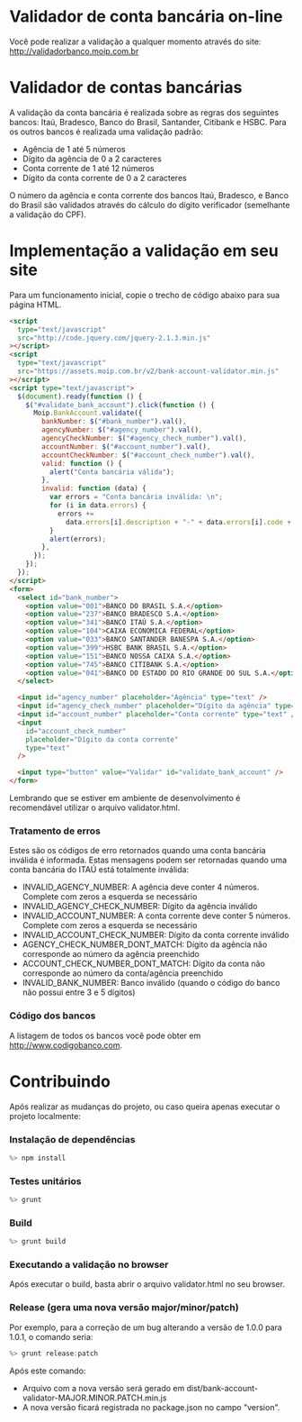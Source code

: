 # Validador de conta bancária on-line

Você pode realizar a validação a qualquer momento através do site:
http://validadorbanco.moip.com.br

# Validador de contas bancárias

A validação da conta bancária é realizada sobre as regras dos seguintes bancos: Itaú, Bradesco, Banco do Brasil, Santander, Citibank e HSBC. Para os outros bancos é realizada uma validação padrão:

- Agência de 1 até 5 números
- Dígito da agência de 0 a 2 caracteres
- Conta corrente de 1 até 12 números
- Dígito da conta corrente de 0 a 2 caracteres

O número da agência e conta corrente dos bancos Itaú, Bradesco, e Banco do Brasil são validados através do cálculo do dígito verificador (semelhante a validação do CPF).

# Implementação a validação em seu site

Para um funcionamento inicial, copie o trecho de código abaixo para sua página HTML.

```html
<script
  type="text/javascript"
  src="http://code.jquery.com/jquery-2.1.3.min.js"
></script>
<script
  type="text/javascript"
  src="https://assets.moip.com.br/v2/bank-account-validator.min.js"
></script>
<script type="text/javascript">
  $(document).ready(function () {
    $("#validate_bank_account").click(function () {
      Moip.BankAccount.validate({
        bankNumber: $("#bank_number").val(),
        agencyNumber: $("#agency_number").val(),
        agencyCheckNumber: $("#agency_check_number").val(),
        accountNumber: $("#account_number").val(),
        accountCheckNumber: $("#account_check_number").val(),
        valid: function () {
          alert("Conta bancária válida");
        },
        invalid: function (data) {
          var errors = "Conta bancária inválida: \n";
          for (i in data.errors) {
            errors +=
              data.errors[i].description + "-" + data.errors[i].code + ")\n";
          }
          alert(errors);
        },
      });
    });
  });
</script>
<form>
  <select id="bank_number">
    <option value="001">BANCO DO BRASIL S.A.</option>
    <option value="237">BANCO BRADESCO S.A.</option>
    <option value="341">BANCO ITAÚ S.A.</option>
    <option value="104">CAIXA ECONOMICA FEDERAL</option>
    <option value="033">BANCO SANTANDER BANESPA S.A.</option>
    <option value="399">HSBC BANK BRASIL S.A.</option>
    <option value="151">BANCO NOSSA CAIXA S.A.</option>
    <option value="745">BANCO CITIBANK S.A.</option>
    <option value="041">BANCO DO ESTADO DO RIO GRANDE DO SUL S.A.</option>
  </select>

  <input id="agency_number" placeholder="Agência" type="text" />
  <input id="agency_check_number" placeholder="Dígito da agência" type="text" />
  <input id="account_number" placeholder="Conta corrente" type="text" />
  <input
    id="account_check_number"
    placeholder="Dígito da conta corrente"
    type="text"
  />

  <input type="button" value="Validar" id="validate_bank_account" />
</form>
```

Lembrando que se estiver em ambiente de desenvolvimento é recomendável utilizar o arquivo validator.html.

### Tratamento de erros

Estes são os códigos de erro retornados quando uma conta bancária inválida é informada. Estas mensagens podem ser retornadas quando uma conta bancária do ITAÚ está totalmente inválida:

- INVALID_AGENCY_NUMBER: A agência deve conter 4 números. Complete com zeros a esquerda se necessário
- INVALID_AGENCY_CHECK_NUMBER: Dígito da agência inválido
- INVALID_ACCOUNT_NUMBER: A conta corrente deve conter 5 números. Complete com zeros a esquerda se necessário
- INVALID_ACCOUNT_CHECK_NUMBER: Dígito da conta corrente inválido
- AGENCY_CHECK_NUMBER_DONT_MATCH: Dígito da agência não corresponde ao número da agência preenchido
- ACCOUNT_CHECK_NUMBER_DONT_MATCH: Dígito da conta não corresponde ao número da conta/agência preenchido
- INVALID_BANK_NUMBER: Banco inválido (quando o código do banco não possui entre 3 e 5 dígitos)

### Código dos bancos

A listagem de todos os bancos você pode obter em http://www.codigobanco.com.

# Contribuindo

Após realizar as mudanças do projeto, ou caso queira apenas executar o projeto localmente:

### Instalação de dependências

```javascript
%> npm install
```

### Testes unitários

```javascript
%> grunt
```

### Build

```javascript
%> grunt build
```

### Executando a validação no browser

Após executar o build, basta abrir o arquivo validator.html no seu browser.

### Release (gera uma nova versão major/minor/patch)

Por exemplo, para a correção de um bug alterando a versão de 1.0.0 para 1.0.1, o comando seria:

```javascript
%> grunt release:patch
```

Após este comando:

- Arquivo com a nova versão será gerado em dist/bank-account-validator-MAJOR.MINOR.PATCH.min.js
- A nova versão ficará registrada no package.json no campo "version".
